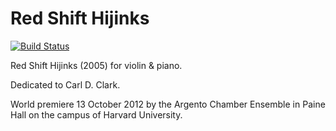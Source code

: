 Red Shift Hijinks
=================

[![Build Status](https://travis-ci.org/trevorbaca/hijinks.svg?branch=master)](https://travis-ci.org/trevorbaca/hijinks)

Red Shift Hijinks (2005) for violin & piano.

Dedicated to Carl D. Clark.

World premiere 13 October 2012 by the Argento Chamber Ensemble in Paine Hall on
the campus of Harvard University.